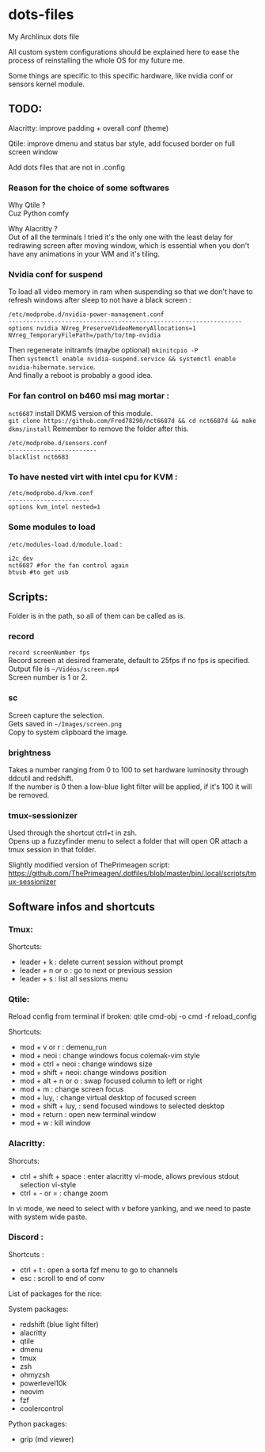 # dots-files
My Archlinux dots file 

All custom system configurations should be explained here to ease the process of reinstalling the whole OS for my future me.

Some things are specific to this specific hardware, like nvidia conf or sensors kernel module.

## TODO:

Alacritty: improve padding + overall conf (theme)

Qtile: improve dmenu and status bar style, add focused border on full screen window

Add dots files that are not in .config

### Reason for the choice of some softwares

Why Qtile ? \
Cuz Python comfy

Why Alacritty ?\
Out of all the terminals I tried it's the only one with the least delay for redrawing screen after moving window, which is essential when you don't have any animations in your WM and it's tiling.

### Nvidia conf for suspend
To load all video memory in ram when suspending so that we don't have to refresh windows after sleep to not have a black screen :

```
/etc/modprobe.d/nvidia-power-management.conf
------------------------------------------------------------------
options nvidia NVreg_PreserveVideoMemoryAllocations=1 NVreg_TemporaryFilePath=/path/to/tmp-nvidia
```

Then regenerate initramfs (maybe optional) ``mkinitcpio -P``\
Then ``systemctl enable nvidia-suspend.service && systemctl enable nvidia-hibernate.service``.\
And finally a reboot is probably a good idea.

### For fan control on b460 msi mag mortar : 

``nct6687`` install DKMS version of this module.\
``git clone https://github.com/Fred78290/nct6687d && cd nct6687d && make dkms/install``
Remember to remove the folder after this.

```
/etc/modprobe.d/sensors.conf
-------------------------
blacklist nct6683
```

### To have nested virt with intel cpu for KVM :
```
/etc/modprobe.d/kvm.conf
-----------------------
options kvm_intel nested=1
```

### Some modules to load

``/etc/modules-load.d/module.load`` :
```
i2c_dev
nct6687 #for the fan control again
btusb #to get usb
```

## Scripts: 
Folder is in the path, so all of them can be called as is. 

### record
``record screenNumber fps``\
Record screen at desired framerate, default to 25fps if no fps is specified. Output file is ``~/Vidéos/screen.mp4``\
Screen number is 1 or 2.

### sc

Screen capture the selection.\
Gets saved in ``~/Images/screen.png`` \
Copy to system clipboard the image.


### brightness

Takes a number ranging from 0 to 100 to set hardware luminosity through ddcutil and redshift.\
If the number is 0 then a low-blue light filter will be applied, if it's 100 it will be removed.

### tmux-sessionizer

Used through the shortcut ctrl+t in zsh.\
Opens up a fuzzyfinder menu to select a folder that will open OR attach a tmux session in that folder.

Slightly modified version of ThePrimeagen script: https://github.com/ThePrimeagen/.dotfiles/blob/master/bin/.local/scripts/tmux-sessionizer

## Software infos and shortcuts
### Tmux:

Shortcuts:
- leader + k : delete current session without prompt
- leader + n or o : go to next or previous session
- leader + s : list all sessions menu

### Qtile: 

Reload config from terminal if broken: qtile cmd-obj -o cmd -f reload_config

Shortcuts:
- mod + v or r : demenu_run
- mod + neoi : change windows focus colemak-vim style
- mod + ctrl + neoi : change windows size
- mod + shift + neoi: change windows position
- mod + alt + n or o : swap focused column to left or right
- mod + m : change screen focus
- mod + luy, : change virtual desktop of focused screen
- mod + shift + luy, : send focused windows to selected desktop
- mod + return : open new terminal window
- mod + w : kill window

### Alacritty:

Shorcuts:
- ctrl + shift + space : enter alacritty vi-mode, allows previous stdout selection vi-style
- ctrl + - or = : change zoom

In vi mode, we need to select with v before yanking, and we need to paste with system wide paste.

### Discord :

Shortcuts : 
- ctrl + t : open a sorta fzf menu to go to channels
- esc : scroll to end of conv

List of packages for the rice:

System packages:
- redshift (blue light filter)
- alacritty
- qtile
- dmenu
- tmux
- zsh
- ohmyzsh
- powerlevel10k
- neovim
- fzf
- coolercontrol

Python packages:
- grip (md viewer)
